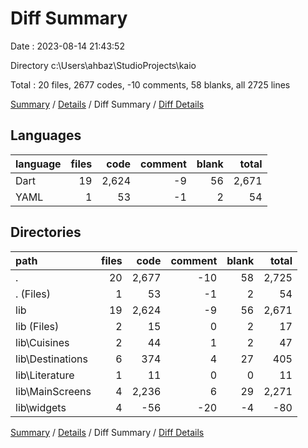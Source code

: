 # Diff Summary

Date : 2023-08-14 21:43:52

Directory c:\\Users\\ahbaz\\StudioProjects\\kaio

Total : 20 files,  2677 codes, -10 comments, 58 blanks, all 2725 lines

[Summary](results.md) / [Details](details.md) / Diff Summary / [Diff Details](diff-details.md)

## Languages
| language | files | code | comment | blank | total |
| :--- | ---: | ---: | ---: | ---: | ---: |
| Dart | 19 | 2,624 | -9 | 56 | 2,671 |
| YAML | 1 | 53 | -1 | 2 | 54 |

## Directories
| path | files | code | comment | blank | total |
| :--- | ---: | ---: | ---: | ---: | ---: |
| . | 20 | 2,677 | -10 | 58 | 2,725 |
| . (Files) | 1 | 53 | -1 | 2 | 54 |
| lib | 19 | 2,624 | -9 | 56 | 2,671 |
| lib (Files) | 2 | 15 | 0 | 2 | 17 |
| lib\\Cuisines | 2 | 44 | 1 | 2 | 47 |
| lib\\Destinations | 6 | 374 | 4 | 27 | 405 |
| lib\\Literature | 1 | 11 | 0 | 0 | 11 |
| lib\\MainScreens | 4 | 2,236 | 6 | 29 | 2,271 |
| lib\\widgets | 4 | -56 | -20 | -4 | -80 |

[Summary](results.md) / [Details](details.md) / Diff Summary / [Diff Details](diff-details.md)